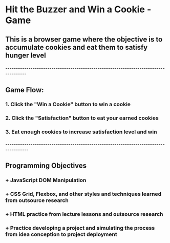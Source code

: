 # Hit the Buzzer and Win a Cookie - Game
## This is a browser game where the objective is to accumulate cookies and eat them to satisfy hunger level
#### --------------------------------------------------------------------------------------
## Game Flow: 
### 1. Click the "Win a Cookie" button to win a cookie
### 2. Click the "Satisfaction" button to eat your earned cookies
### 3. Eat enough cookies to increase satisfaction level and win
#### ---------------------------------------------------------------------------------------
## Programming Objectives
### + JavaScript DOM Manipulation
### + CSS Grid, Flexbox, and other styles and techniques learned from outsource research
### + HTML practice from lecture lessons and outsource research
### + Practice developing a project and simulating the process from idea conception to project deployment

